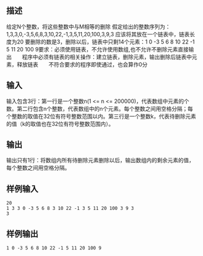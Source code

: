 ## 描述


给定N个整数，将这些整数中与M相等的删除
假定给出的整数序列为：1,3,3,0,-3,5,6,8,3,10,22,-1,3,5,11,20,100,3,9,3
应该将其放在一个链表中，链表长度为20
要删除的数是3，删除以后，链表中只剩14个元素：1 0 -3 5 6 8 10 22 -1 5 11 20 100 9要求：必须使用链表，不允许使用数组,也不允许不删除元素直接输出
      程序中必须有链表的相关操作：建立链表，删除元素，输出删除后链表中元素，释放链表
      不符合要求的程序即使通过，也会算作0分


## 输入


输入包含3行：第一行是一个整数n(1 <= n <= 200000)，代表数组中元素的个数。第二行包含n个整数，代表数组中的n个元素。每个整数之间用空格分隔；每个整数的取值在32位有符号整数范围以内。第三行是一个整数k，代表待删除元素的值（k的取值也在32位有符号整数范围内）。

## 输出


输出只有1行：将数组内所有待删除元素删除以后，输出数组内的剩余元素的值，每个整数之间用空格分隔。

## 样例输入


```
20
1 3 3 0 -3 5 6 8 3 10 22 -1 3 5 11 20 100 3 9 3
3
```


## 样例输出


```
1 0 -3 5 6 8 10 22 -1 5 11 20 100 9
```


